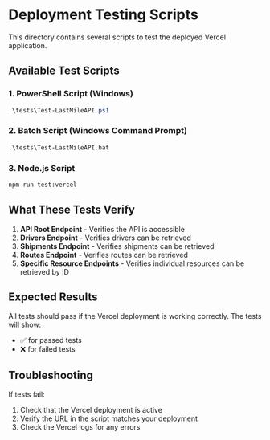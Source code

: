 # Deployment Testing Scripts

This directory contains several scripts to test the deployed Vercel application.

## Available Test Scripts

### 1. PowerShell Script (Windows)
```powershell
.\tests\Test-LastMileAPI.ps1
```

### 2. Batch Script (Windows Command Prompt)
```cmd
.\tests\Test-LastMileAPI.bat
```

### 3. Node.js Script
```bash
npm run test:vercel
```

## What These Tests Verify

1. **API Root Endpoint** - Verifies the API is accessible
2. **Drivers Endpoint** - Verifies drivers can be retrieved
3. **Shipments Endpoint** - Verifies shipments can be retrieved
4. **Routes Endpoint** - Verifies routes can be retrieved
5. **Specific Resource Endpoints** - Verifies individual resources can be retrieved by ID

## Expected Results

All tests should pass if the Vercel deployment is working correctly. The tests will show:
- ✅ for passed tests
- ❌ for failed tests

## Troubleshooting

If tests fail:
1. Check that the Vercel deployment is active
2. Verify the URL in the script matches your deployment
3. Check the Vercel logs for any errors